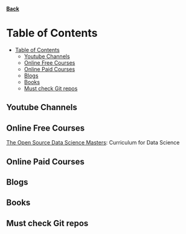 **[Back](https://github.com/sameerkatija/resources)**

# Table of Contents
- [Table of Contents](#table-of-contents)
  - [Youtube Channels](#youtube-channels)
  - [Online Free Courses](#online-free-courses)
  - [Online Paid Courses](#online-paid-courses)
  - [Blogs](#blogs)
  - [Books](#books)
  - [Must check Git repos](#must-check-git-repos)


## Youtube Channels


## Online Free Courses
[The Open Source Data Science Masters](http://datasciencemasters.org/): Curriculum for Data Science
## Online Paid Courses


## Blogs

## Books

## Must check Git repos